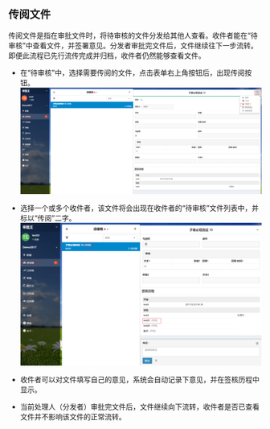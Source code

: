 ## 传阅文件

  传阅文件是指在审批文件时，将待审核的文件分发给其他人查看。收件者能在“待审核”中查看文件，并签署意见。分发者审批完文件后，文件继续往下一步流转。即便此流程已先行流传完成并归档，收件者仍然能够查看文件。
  
 - 在“待审核”中，选择需要传阅的文件，点击表单右上角按钮后，出现传阅按钮。
 ![](images/传阅1.png)
 
 - 选择一个或多个收件者，该文件将会出现在收件者的“待审核”文件列表中，并标以“传阅”二字。
  ![](images/传阅2.png)
  
 - 收件者可以对文件填写自己的意见，系统会自动记录下意见，并在签核历程中显示。
 
 - 当前处理人（分发者）审批完文件后，文件继续向下流转，收件者是否已查看文件并不影响该文件的正常流转。

